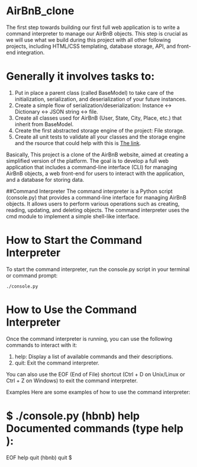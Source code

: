 # AirBnB_clone
The first step towards building our first full web application is to write a command interpreter to manage our AirBnB objects. This step is crucial as we will use what we build during this project with all other following projects, including HTML/CSS templating, database storage, API, and front-end integration.

# Generally it involves tasks to:

1. Put in place a parent class (called BaseModel) to take care of the initialization, serialization, and deserialization of your future instances.
2. Create a simple flow of serialization/deserialization: Instance <-> Dictionary <-> JSON string <-> file.
3. Create all classes used for AirBnB (User, State, City, Place, etc.) that inherit from BaseModel.
4. Create the first abstracted storage engine of the project: File storage.
5. Create all unit tests to validate all your classes and the storage engine and the  rsource that could help with this is [The link](https://docs.python.org/3/library/unittest.html#module-unittest).

Basically, This project is a clone of the AirBnB website, aimed at creating a simplified version of the platform. The goal is to develop a full web application that includes a command-line interface (CLI) for managing AirBnB objects, a web front-end for users to interact with the application, and a database for storing data.

##Command Interpreter
The command interpreter is a Python script (console.py) that provides a command-line interface for managing AirBnB objects. It allows users to perform various operations such as creating, reading, updating, and deleting objects. The command interpreter uses the cmd module to implement a simple shell-like interface.

# How to Start the Command Interpreter
To start the command interpreter, run the console.py script in your terminal or command prompt:
 
	./console.py

# How to Use the Command Interpreter
Once the command interpreter is running, you can use the following commands to interact with it:

1. help: Display a list of available commands and their descriptions.
2. quit: Exit the command interpreter.

You can also use the EOF (End of File) shortcut (Ctrl + D on Unix/Linux or Ctrl + Z on Windows) to exit the command interpreter.

Examples
Here are some examples of how to use the command interpreter:

$ ./console.py
(hbnb) help
Documented commands (type help <topic>):
========================================
EOF  help  quit
(hbnb) quit
$
